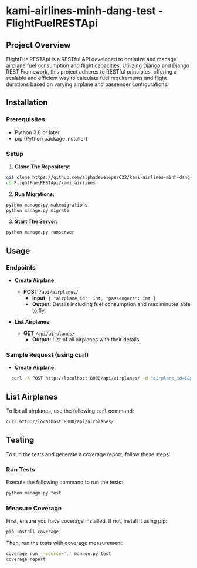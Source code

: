 # kami-airlines-minh-dang-test - FlightFuelRESTApi

## Project Overview

FlightFuelRESTApi is a RESTful API developed  to optimize and manage airplane fuel consumption and flight capacities. Utilizing Django and Django REST Framework, this project adheres to RESTful principles, offering a scalable and efficient way to calculate fuel requirements and flight durations based on varying airplane and passenger configurations.

## Installation

### Prerequisites

- Python 3.8 or later
- pip (Python package installer)

### Setup

1. **Clone The Repository**:
```bash
git clone https://github.com/alphadeveloper622/kami-airlines-minh-dang-test.git
cd FlightFuelRESTApi/kami_airlines
```

2. **Run Migrations:**
```bash
python manage.py makemigrations
python manage.py migrate
```

3. **Start The Server:**
```bash
python manage.py runserver
```

## Usage

### Endpoints

- **Create Airplane**:
  - **POST** `/api/airplanes/`
    - **Input**: `{ "airplane_id": int, "passengers": int }`
    - **Output**: Details including fuel consumption and max minutes able to fly.

- **List Airplanes**:
  - **GET** `/api/airplanes/`
    - **Output**: List of all airplanes with their details.

### Sample Request (using curl)

- **Create Airplane**:

```bash
  curl -X POST http://localhost:8000/api/airplanes/ -d "airplane_id=1&passengers=100"
```

## List Airplanes

To list all airplanes, use the following `curl` command:

```bash
curl http://localhost:8000/api/airplanes/
```

## Testing

To run the tests and generate a coverage report, follow these steps:

### Run Tests

Execute the following command to run the tests:

```bash
python manage.py test
```

### Measure Coverage 

First, ensure you have coverage installed. If not, install it using pip:

```bash
pip install coverage
```

Then, run the tests with coverage measurement:
```bash
coverage run --source='.' manage.py test
coverage report
```
